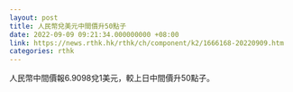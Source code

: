 ```yaml
---
layout: post
title: 人民幣兌美元中間價升50點子
date: 2022-09-09 09:21:34.000000000 +08:00
link: https://news.rthk.hk/rthk/ch/component/k2/1666168-20220909.htm
categories: rthk
---
```


人民幣中間價報6.9098兌1美元，較上日中間價升50點子。

